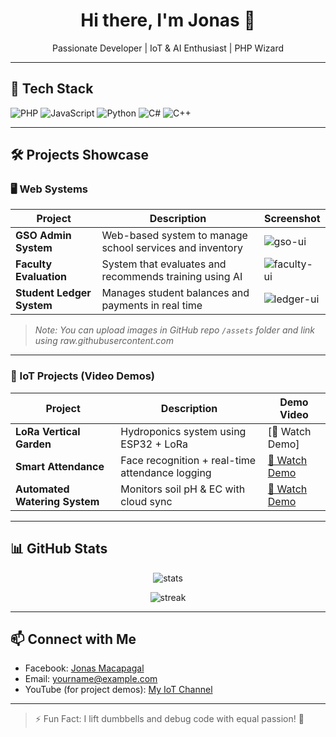 <h1 align="center">Hi there, I'm Jonas 👋</h1>

<p align="center">
  Passionate Developer | IoT & AI Enthusiast | PHP Wizard
</p>

---

## 🧰 Tech Stack

![PHP](https://img.shields.io/badge/-PHP-777BB4?style=flat&logo=php&logoColor=white)
![JavaScript](https://img.shields.io/badge/-JavaScript-F7DF1E?style=flat&logo=javascript&logoColor=black)
![Python](https://img.shields.io/badge/-Python-3776AB?style=flat&logo=python&logoColor=white)
![C#](https://img.shields.io/badge/-C%23-239120?style=flat&logo=c-sharp&logoColor=white)
![C++](https://img.shields.io/badge/-C++-00599C?style=flat&logo=c%2b%2b&logoColor=white)

---

## 🛠️ Projects Showcase

### 🖥️ Web Systems

| Project | Description | Screenshot |
|--------|-------------|------------|
| **GSO Admin System** | Web-based system to manage school services and inventory | ![gso-ui](https://your-image-url.com/gso.png) |
| **Faculty Evaluation** | System that evaluates and recommends training using AI | ![faculty-ui](https://your-image-url.com/faculty.png) |
| **Student Ledger System** | Manages student balances and payments in real time | ![ledger-ui](https://your-image-url.com/ledger.png) |

> _Note: You can upload images in GitHub repo `/assets` folder and link using raw.githubusercontent.com_

---

### 📡 IoT Projects (Video Demos)

| Project | Description | Demo Video |
|--------|-------------|------------|
| **LoRa Vertical Garden** | Hydroponics system using ESP32 + LoRa | [🎥 Watch Demo]|
| **Smart Attendance** | Face recognition + real-time attendance logging | [🎥 Watch Demo](https://your-video-link.com/facerec) |
| **Automated Watering System** | Monitors soil pH & EC with cloud sync | [🎥 Watch Demo](https://your-video-link.com/iotwatering) |

---

## 📊 GitHub Stats

<p align="center">
  <img src="https://github-readme-stats.vercel.app/api?username=YOUR_USERNAME&show_icons=true&theme=radical" alt="stats" />
</p>

<p align="center">
  <img src="https://github-readme-streak-stats.herokuapp.com/?user=YOUR_USERNAME&theme=radical" alt="streak" />
</p>

---

## 📫 Connect with Me

- Facebook: [Jonas Macapagal](https://facebook.com/YOUR_PROFILE)
- Email: [yourname@example.com](mailto:yourname@example.com)
- YouTube (for project demos): [My IoT Channel](https://youtube.com/YOUR_CHANNEL)

---

> ⚡ Fun Fact: I lift dumbbells and debug code with equal passion! 💪
